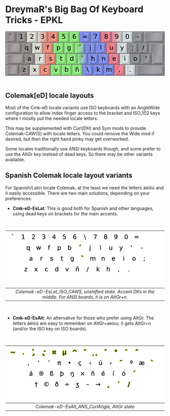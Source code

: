 DreymaR's Big Bag Of Keyboard Tricks - EPKL
===========================================

![EPKL help image for Colemak-eD-EsLat AWide on an ISO board](./Cmk-eD-EsLat_ISO-AWi_s0_EPKL.png)
<br><br>


Colemak[eD] locale layouts
--------------------------
Most of the Cmk-eD locale variants use ISO keyboards with an AngleWide configuration to allow index finger access to the bracket and ISO_102 keys where I mostly put the needed locale letters.
  
This may be supplemented with Curl(DH) and Sym mods to provide Colemak-CAW(S) with locale letters. You could remove the Wide mod if desired, but then the right hand pinky may get overworked.
  
Some locales traditionally use ANSI keyboards though, and some prefer to use the AltGr key instead of dead keys. So there may be other variants available.
<br>

Spanish Colemak locale layout variants
--------------------------------------
For Spanish/Latin locale Colemak, at the least we need the letters áéíóú and ñ easily accessible. There are two main solutions, depending on your preferences:
- **Cmk-eD-EsLat**: This is good both for Spanish and other languages, using dead keys on brackets for the main accents.
<br>

|![EPKL help image for Colemak-eD-EsLat CurlAngleWideSym on an ISO board, unshifted state](../Cmk-eD-Es/Cmk-eD-EsLat_ISO_CurlAWideSym/state0.png)|
|   :---:   |
|_Colemak-eD-EsLat_ISO_CAWS, unshifted state. Accent DKs in the middle. For ANSI boards, ñ is on AltGr+n._|
<br>

- **Cmk-eD-EsAlt**: An alternative for those who prefer using AltGr. The letters áéíóú are easy to remember on AltGr+aeiou; ñ gets AltGr+n (and/or the ISO key on ISO boards).
<br>

|![EPKL help image for Colemak-eD-EsAlt on an ANSI board, the AltGr state](./Cmk-eD-EsAlt_ANS_CurlAngle/state6.png)|
|   :---:   |
|_Colemak-eD-EsAlt_ANS_CurlAngle, AltGr state_|
